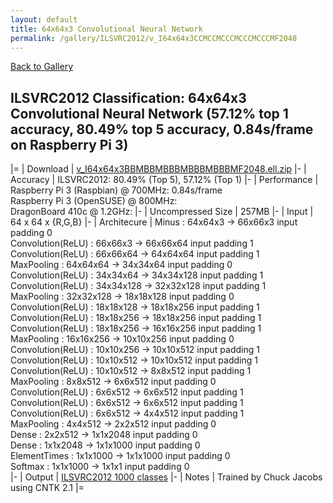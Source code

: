 ```yaml
---
layout: default
title: 64x64x3 Convolutional Neural Network
permalink: /gallery/ILSVRC2012/v_I64x64x3CCMCCMCCCMCCCMCCCMF2048
---
```


[Back to Gallery](/ELL/gallery)

## ILSVRC2012 Classification: 64x64x3 Convolutional Neural Network (57.12% top 1 accuracy, 80.49% top 5 accuracy, 0.84s/frame on Raspberry Pi 3)

|=
| Download | [v_I64x64x3BBMBBMBBBMBBBMBBBMF2048.ell.zip](https://github.com/Microsoft/ELL-models/raw/master/models/ILSVRC2012/v_I64x64x3BBMBBMBBBMBBBMBBBMF2048/v_I64x64x3BBMBBMBBBMBBBMBBBMF2048.ell.zip)
|-
| Accuracy | ILSVRC2012: 80.49% (Top 5), 57.12% (Top 1) 
|-
| Performance | Raspberry Pi 3 (Raspbian) @ 700MHz: 0.84s/frame<br>Raspberry Pi 3 (OpenSUSE) @ 800MHz: <br>DragonBoard 410c @ 1.2GHz:
|-
| Uncompressed Size | 257MB
|-
| Input | 64 x 64 x {R,G,B}
|-
| Architecure | Minus :  64x64x3  ->  66x66x3  input padding 0<br>Convolution(ReLU) :  66x66x3  ->  66x66x64  input padding 1<br>Convolution(ReLU) :  66x66x64  ->  64x64x64  input padding 1<br>MaxPooling :  64x64x64  ->  34x34x64  input padding 0<br>Convolution(ReLU) :  34x34x64  ->  34x34x128  input padding 1<br>Convolution(ReLU) :  34x34x128  ->  32x32x128  input padding 1<br>MaxPooling :  32x32x128  ->  18x18x128  input padding 0<br>Convolution(ReLU) :  18x18x128  ->  18x18x256  input padding 1<br>Convolution(ReLU) :  18x18x256  ->  18x18x256  input padding 1<br>Convolution(ReLU) :  18x18x256  ->  16x16x256  input padding 1<br>MaxPooling :  16x16x256  ->  10x10x256  input padding 0<br>Convolution(ReLU) :  10x10x256  ->  10x10x512  input padding 1<br>Convolution(ReLU) :  10x10x512  ->  10x10x512  input padding 1<br>Convolution(ReLU) :  10x10x512  ->  8x8x512  input padding 1<br>MaxPooling :  8x8x512  ->  6x6x512  input padding 0<br>Convolution(ReLU) :  6x6x512  ->  6x6x512  input padding 1<br>Convolution(ReLU) :  6x6x512  ->  6x6x512  input padding 1<br>Convolution(ReLU) :  6x6x512  ->  4x4x512  input padding 1<br>MaxPooling :  4x4x512  ->  2x2x512  input padding 0<br>Dense :  2x2x512  ->  1x1x2048  input padding 0<br>Dense :  1x1x2048  ->  1x1x1000  input padding 0<br>ElementTimes :  1x1x1000  ->  1x1x1000  input padding 0<br>Softmax :  1x1x1000  ->  1x1x1  input padding 0<br>
|-
| Output | [ILSVRC2012 1000 classes](https://github.com/Microsoft/ELL-models/raw/master/models/ILSVRC2012/ILSVRC2012_labels.txt)
|-
| Notes | Trained by Chuck Jacobs using CNTK 2.1
|=
